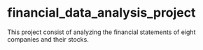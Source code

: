 # financial_data_analysis_project
This project consist of analyzing the financial statements of eight companies and their stocks.
